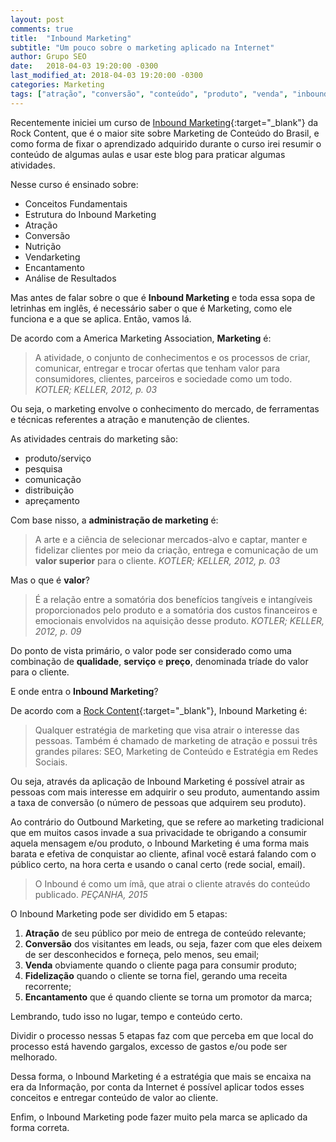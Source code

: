 ```yaml
---
layout: post
comments: true
title:  "Inbound Marketing"
subtitle: "Um pouco sobre o marketing aplicado na Internet"
author: Grupo SEO
date:   2018-04-03 19:20:00 -0300
last_modified_at: 2018-04-03 19:20:00 -0300
categories: Marketing
tags: ["atração", "conversão", "conteúdo", "produto", "venda", "inbound", "outbound"]
---
```


Recentemente iniciei um curso de [Inbound Marketing][content_curso_inbound]{:target="_blank"} da Rock Content, que é o maior site sobre Marketing de Conteúdo do Brasil, e como forma de fixar o aprendizado adquirido durante o curso irei resumir o conteúdo de algumas aulas e usar este blog para praticar algumas atividades. 
  
Nesse curso é ensinado sobre:

* Conceitos Fundamentais
* Estrutura do Inbound Marketing
* Atração
* Conversão
* Nutrição
* Vendarketing
* Encantamento
* Análise de Resultados

Mas antes de falar sobre o que é **Inbound Marketing** e toda essa sopa de letrinhas em inglês, é necessário saber o que é Marketing, como ele funciona e a que se aplica. Então, vamos lá.

De acordo com a America Marketing Association, **Marketing** é:

> A atividade, o conjunto de conhecimentos e os processos de criar, comunicar, entregar e trocar ofertas que tenham valor para consumidores, clientes, parceiros e sociedade como um todo.
> <cite>KOTLER; KELLER, 2012, p. 03</cite>

Ou seja, o marketing envolve o conhecimento do mercado, de ferramentas e técnicas referentes a atração e manutenção de clientes.

As atividades centrais do marketing são:

* produto/serviço
* pesquisa
* comunicação
* distribuição
* apreçamento

Com base nisso, a **administração de marketing** é:

> A arte e a ciência de selecionar mercados-alvo e captar, manter e fidelizar clientes por meio da criação, entrega e comunicação de um **valor superior** para o cliente.
> <cite>KOTLER; KELLER, 2012, p. 03</cite>

Mas o que é **valor**?

> É a relação entre a somatória dos benefícios tangíveis e intangíveis proporcionados pelo produto e a somatória dos custos financeiros e emocionais envolvidos na aquisição desse produto. 
> <cite>KOTLER; KELLER, 2012, p. 09</cite>

Do ponto de vista primário, o valor pode ser considerado como uma combinação de **qualidade**, **serviço** e **preço**, denominada tríade do valor para o cliente.

E onde entra o **Inbound Marketing**?

De acordo com a [Rock Content][content_inbound]{:target="_blank"}, Inbound Marketing é:
> Qualquer estratégia de marketing que visa atrair o interesse das pessoas. Também é chamado de marketing de atração e possui três grandes pilares: SEO, Marketing de Conteúdo e Estratégia em Redes Sociais.

Ou seja, através da aplicação de Inbound Marketing é possível atrair as pessoas com mais interesse em adquirir o seu produto, aumentando assim a taxa de conversão (o número de pessoas que adquirem seu produto).

Ao contrário do Outbound Marketing, que se refere ao marketing tradicional que em muitos casos invade a sua privacidade te obrigando a consumir aquela mensagem e/ou produto, o Inbound Marketing é uma forma mais barata e efetiva de conquistar ao cliente, afinal você estará falando com o público certo, na hora certa e usando o canal certo (rede social, email).

> O Inbound é como um ímã, que atrai o cliente através do conteúdo publicado.
> <cite>PEÇANHA, 2015</cite>

O Inbound Marketing pode ser dividido em 5 etapas:

1. **Atração** de seu público por meio de entrega de conteúdo relevante;
2. **Conversão** dos visitantes em leads, ou seja, fazer com que eles deixem de ser desconhecidos e forneça, pelo menos, seu email;
3. **Venda** obviamente quando o cliente paga para consumir produto;
4. **Fidelização** quando o cliente se torna fiel, gerando uma receita recorrente;
5. **Encantamento** que é quando cliente se torna um promotor da marca;

Lembrando, tudo isso no lugar, tempo e conteúdo certo.

Dividir o processo nessas 5 etapas faz com que perceba em que local do processo está havendo gargalos, excesso de gastos e/ou pode ser melhorado.

Dessa forma, o Inbound Marketing é a estratégia que mais se encaixa na era da Informação, por conta da Internet é possível aplicar todos esses conceitos e entregar conteúdo de valor ao cliente.

Enfim, o Inbound Marketing pode fazer muito pela marca se aplicado da forma correta.


[content_curso_inbound]: https://universidade.rockcontent.com/cursos/inbound-marketing/ "Rock Content: Curso Inbound Marketing"
[content_inbound]: https://marketingdeconteudo.com/o-que-e-inbound-marketing/ "Rock content: O que é Inbound Marketing?"